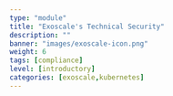 ```yaml
---
type: "module"
title: "Exoscale's Technical Security"
description: ""
banner: "images/exoscale-icon.png"
weight: 6
tags: [compliance]
level: [introductory]
categories: [exoscale,kubernetes]
---
```

